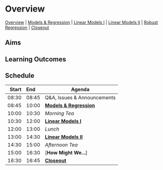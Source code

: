 # Overview

[Overview](./00_overview.md) |
[Models & Regression](./01_modelsregression.md) |
[Linear Models I](./02_linearmodelsA.md) |
[Linear Models II](./03_linearmodelsB.md) |
[Robust Regression](./04_robustregression.md)  |
[Closeout](./05_closeout.md)

## Aims

## Learning Outcomes

## Schedule

| Start | End   | Agenda                      |
| -----:|:----- | --------------------------- |
| 08:30 | 08:45 | Q&A, Issues & Announcements |
| 08:45 | 10:00 | [**Models & Regression**]   |
| 10:00 | 10:30 | *Morning Tea*               |
| 10:30 | 12:00 | [**Linear Models I**]       |
| 12:00 | 13:00 | *Lunch*                     |
| 13:00 | 14:30 | [**Linear Models II**]      |
| 14:30 | 15:00 | *Afternoon Tea*             |
| 15:00 | 16:30 | [**How Might We...**]       |
| 16:30 | 16:45 | [**Closeout**]              |

[**Models & Regression**]: ./01_modelsregression.md

[**Linear Models I**]: ./02_linearmodelsA.md

[**Linear Models II**]: ./03_linearmodelsB.md

[**Robust Regression**]: ./04_robustregression.md

[**Closeout**]: ./05_closeout.md
